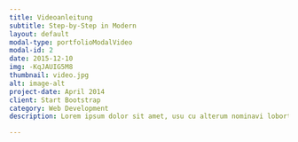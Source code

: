 ```yaml
---
title: Videoanleitung
subtitle: Step-by-Step in Modern
layout: default
modal-type: portfolioModalVideo
modal-id: 2
date: 2015-12-10
img: -KqJAUIG5M8
thumbnail: video.jpg
alt: image-alt
project-date: April 2014
client: Start Bootstrap
category: Web Development
description: Lorem ipsum dolor sit amet, usu cu alterum nominavi lobortis. At duo novum diceret. Tantas apeirian vix et, usu sanctus postulant inciderint ut, populo diceret necessitatibus in vim. Cu eum dicam feugiat noluisse.

---
```

